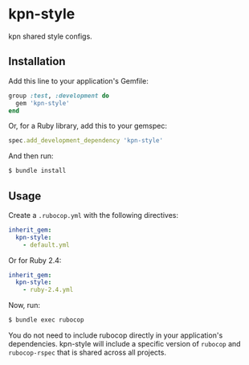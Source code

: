 # kpn-style

kpn shared style configs.

## Installation

Add this line to your application's Gemfile:

```ruby
group :test, :development do
  gem 'kpn-style'
end
```

Or, for a Ruby library, add this to your gemspec:

```ruby
spec.add_development_dependency 'kpn-style'
```

And then run:

```bash
$ bundle install
```

## Usage

Create a `.rubocop.yml` with the following directives:

```yaml
inherit_gem:
  kpn-style:
    - default.yml
```

Or for Ruby 2.4:

```yaml
inherit_gem:
  kpn-style:
    - ruby-2.4.yml
```

Now, run:

```bash
$ bundle exec rubocop
```

You do not need to include rubocop directly in your application's dependencies. kpn-style will include a specific version of `rubocop` and `rubocop-rspec` that is shared across all projects.
